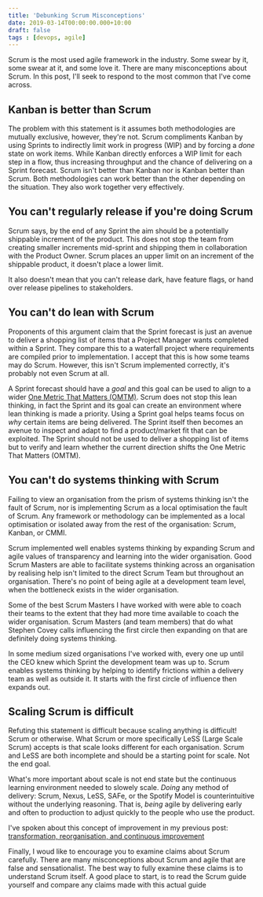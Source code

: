 ```yaml
---
title: 'Debunking Scrum Misconceptions'
date: 2019-03-14T00:00:00.000+10:00
draft: false
tags : [devops, agile]
---
```


Scrum is the most used agile framework in the industry. Some swear by it, some swear at it, and some love it. There are many misconceptions about Scrum. In this post, I'll seek to respond to the most common that I've come across.

## Kanban is better than Scrum
The problem with this statement is it assumes both methodologies are mutually exclusive, however, they're not. Scrum compliments Kanban by using Sprints to indirectly limit work in progress (WIP) and by forcing a _done_ state on work items. While Kanban directly enforces a WIP limit for each step in a flow, thus increasing throughput and the chance of delivering on a Sprint forecast. Scrum isn't better than Kanban nor is Kanban better than Scrum. Both methodologies can work better than the other depending on the situation. They also work together very effectively. 

## You can't regularly release if you're doing Scrum
Scrum says, by the end of any Sprint the aim should be a potentially shippable increment of the product. This does not stop the team from creating smaller increments mid-sprint and shipping them in collaboration with the Product Owner. Scrum places an upper limit on an increment of the shippable product, it doesn't place a lower limit.

It also doesn't mean that you can't release dark, have feature flags, or hand over release pipelines to stakeholders. 

## You can't do lean with Scrum
Proponents of this argument claim that the Sprint forecast is just an avenue to deliver a shopping list of items that a Project Manager wants completed within a Sprint. They compare this to a waterfall project where requirements are compiled prior to implementation. I accept that this is how some teams may do Scrum. However, this isn't Scrum implemented correctly, it's probably not even Scrum at all. 

A Sprint forecast should have a _goal_ and this goal can be used to align to a wider [One Metric That Matters (OMTM)](http://leananalyticsbook.com/one-metric-that-matters/). Scrum does not stop this lean thinking, in fact the Sprint and its goal can create an environment where lean thinking is made a priority. Using a Sprint goal helps teams focus on _why_ certain items are being delivered. The Sprint itself then becomes an avenue to inspect and adapt to find a product/market fit that can be exploited. The Sprint should not be used to deliver a shopping list of items but to verify and learn whether the current direction shifts the One Metric That Matters (OMTM).

## You can't do systems thinking with Scrum
Failing to view an organisation from the prism of systems thinking isn't the fault of Scrum, nor is implementing Scrum as a local optimisation the fault of Scrum. Any framework or methodology can be implemented as a local optimisation or isolated away from the rest of the organisation: Scrum, Kanban, or CMMI.

Scrum implemented well enables systems thinking by expanding Scrum and agile values of transparency and learning into the wider organisation. Good Scrum Masters are able to facilitate systems thinking across an organisation by realising help isn't limited to the direct Scrum Team but throughout an organisation. There's no point of being agile at a development team level, when the bottleneck exists in the wider organisation.

Some of the best Scrum Masters I have worked with were able to coach their teams to the extent that they had more time available to coach the wider organisation. Scrum Masters (and team members) that do what Stephen Covey calls influencing the first circle then expanding on that are definitely doing systems thinking.

In some medium sized organisations I've worked with, every one up until the CEO knew which Sprint the development team was up to. Scrum enables systems thinking by helping to identify frictions within a delivery team as well as outside it. It starts with the first circle of influence then expands out. 

## Scaling Scrum is difficult
Refuting this statement is difficult because scaling anything is difficult! Scrum or otherwise. What Scrum or more specifically LeSS (Large Scale Scrum) accepts is that scale looks different for each organisation. Scrum and LeSS are both incomplete and should be a starting point for scale. Not the end goal. 

What's more important about scale is not end state but the continuous learning environment needed to slowely scale. _Doing_ any method of delivery: Scrum, Nexus, LeSS, SAFe, or the Spotify Model is counterintuitive without the underlying reasoning. That is, _being_ agile by delivering early and often to production to adjust quickly to the people who use the product. 

I've spoken about this concept of improvement in my previous post: [transformation, reorganisation, and continuous improvement](https://blog.raph.ws/2018/03/transformation-reorganisation-and-continuous-improvement/)

Finally, I woud like to encourage you to examine claims about Scrum carefully. There are many misconceptions about Scrum and agile that are false and sensationalist. The best way to fully examine these claims is to understand Scrum itself. A good place to start, is to read the Scrum guide yourself and compare any claims made with this actual guide
